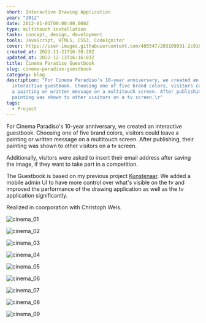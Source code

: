 ```yaml
---
short: Interactive Drawing Application
year: "2012"
date: 2012-01-01T00:00:00.000Z
type: multitouch installation
tasks: concept, design, development
tools: JavaScript, HTML5, CSS3, CodeIgniter
cover: https://user-images.githubusercontent.com/465547/203109931-2c9160a6-fcd9-4416-91c9-b9618d0fd0a5.jpg
created_at: 2022-11-21T16:38:29Z
updated_at: 2022-12-13T16:16:03Z
title: Cinema Paradiso Guestbook
slug: cinema-paradiso-guestbook
category: blog
description: "For Cinema Paradiso's 10-year anniversary, we created an
  interactive guestbook. Choosing one of five brand colors, visitors could leave
  a painting or written message on a multitouch screen. After publishing, their
  painting was shown to other visitors on a tv screen.\r"
tags:
  - Project
---
```


 

For Cinema Paradiso's 10-year anniversary, we created an interactive guestbook. Choosing one of five brand colors, visitors could leave a painting or written message on a multitouch screen. After publishing, their painting was shown to other visitors on a tv screen.

Additionally, visitors were asked to insert their email address after saving the image, if they want to take part in a competition.

The Guestbook is based on my previous project [Kunstenaar](./projects/kunstenaar). We added a mobile admin UI to have more control over what's visible on the tv and improved the performance of the drawing application as well as the tv application significantly.

Realized in coorporation with Christoph Weis.

![cinema_01](https://user-images.githubusercontent.com/465547/203109931-2c9160a6-fcd9-4416-91c9-b9618d0fd0a5.jpg)

![cinema_02](https://user-images.githubusercontent.com/465547/203110052-4296e040-2c77-46dd-b9c4-8a3e4eaebc91.jpg)
 
![cinema_03](https://user-images.githubusercontent.com/465547/203110531-04a069cc-f61c-4733-ae74-fd993c125839.jpg)

![cinema_04](https://user-images.githubusercontent.com/465547/203112308-00e47094-7f8b-4cdd-91e8-46304cd29bc5.jpg)

![cinema_05](https://user-images.githubusercontent.com/465547/203112314-6a6a460e-817c-4414-90e3-f18610cad510.jpg)

![cinema_06](https://user-images.githubusercontent.com/465547/203112318-464fb6b0-fc5a-4bc9-9da1-f3e209995886.jpg)

![cinema_07](https://user-images.githubusercontent.com/465547/203112321-c9a56ebb-fccf-44e3-bdf4-81a28d352aad.jpg)

![cinema_08](https://user-images.githubusercontent.com/465547/203112325-120de1f6-a9a1-40ba-b2f4-4d76c53e9183.jpg)

![cinema_09](https://user-images.githubusercontent.com/465547/203112331-d5dee0ef-1a97-4862-9c87-93b8c2345bcd.jpg)




